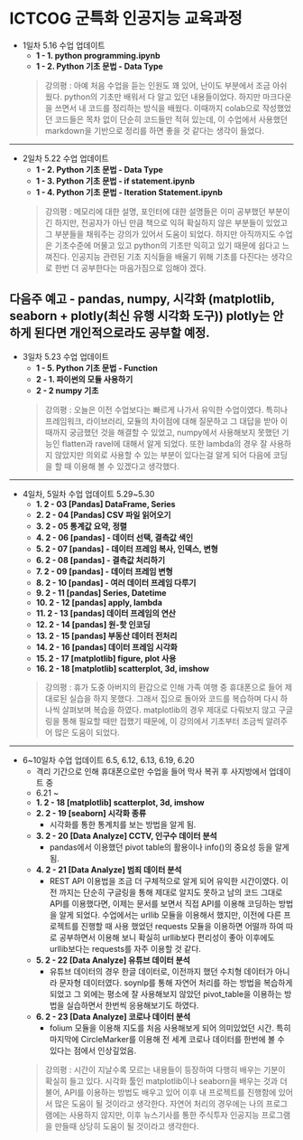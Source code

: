 # ICTCOG 군특화 인공지능 교육과정

* 1일차 5.16 수업 업데이트
  * **1 - 1. python programming.ipynb** 
  * **1 - 2. Python 기초 문법 - Data Type**
  > 강의평 : 아예 처음 수업을 듣는 인원도 꽤 있어, 난이도 부분에서 조금 아쉬웠다. python의 기초만 배워서 다 알고 있던 내용들이었다. 하지만  마크다운을 쓰면서 내 코드를 정리하는 방식을 배웠다. 이때까지 colab으로 작성했었던 코드들은 목차 없이 단순히 코드들만 적혀 있는데, 이 수업에서 사용했던 markdown을 기반으로 정리를 하면 좋을 것 같다는 생각이 들었다.
---
* 2일차 5.22 수업 업데이트
  * **1 - 2. Python 기초 문법 - Data Type**
  * **1 - 3. Python 기초 문법 - if statement.ipynb**
  * **1 - 4. Python 기초 문법 - Iteration Statement.ipynb**
  > 강의평 : 메모리에 대한 설명, 포인터에 대한 설명들은 이미 공부했던 부분이긴 하지만, 전공자가 아닌 만큼 책으로 익혀 확실하지 않은 부분들이 있었고 그 부분들을 채워주는 강의가 있어서 도움이 되었다. 하지만 아직까지도 수업은 기초수준에 머물고 있고 python의 기초만 익히고 있기 때문에 쉽다고 느껴진다. 인공지능 관련된 기초 지식들을 배울기 위해 기초를 다진다는 생각으로 한번 더 공부한다는 마음가짐으로 임해야 겠다.

다음주 예고 - pandas, numpy, 시각화 (matplotlib, seaborn + plotly(최신 유행 시각화 도구))
plotly는 안하게 된다면 개인적으로라도 공부할 예정.
---
* 3일차 5.23 수업 업데이트
  * **1 - 5. Python 기초 문법 - Function**
  * **2 - 1. 파이썬의 모듈 사용하기**
  * **2 - 2 numpy 기초**
  > 강의평 : 오늘은 이전 수업보다는 빠르게 나가서 유익한 수업이였다. 특히나 프레임워크, 라이브러리, 모듈의 차이점에 대해 질문하고 그 대답을 받아 이때까지 궁금했던 것을 해결할 수 있었고, numpy에서 사용해보지 못했던 기능인 flatten과 ravel에 대해서 알게 되었다. 또한 lambda의 경우 잘 사용하지 않았지만 의외로 사용할 수 있는 부분이 있다는걸 알게 되어 다음에 코딩을 할 때 이용해 볼 수 있겠다고 생각했다.
---
* 4일차, 5일차 수업 업데이트 5.29~5.30
  * **1. 2 - 03 [Pandas] DataFrame, Series**
  * **2. 2 - 04 [Pandas] CSV 파일 읽어오기**
  * **3. 2 - 05 통계값 요약, 정렬**
  * **4. 2 - 06 [pandas] - 데이터 선택, 결측값 색인**
  * **5. 2 - 07 [pandas] - 데이터 프레임 복사, 인덱스, 변형**
  * **6. 2 - 08 [pandas] - 결측값 처리하기**
  * **7. 2 - 09 [pandas] - 데이터 프레임 변형**
  * **8. 2 - 10 [pandas] - 여러 데이터 프레임 다루기**
  * **9. 2 - 11 [pandas] Series, Datetime**
  * **10. 2 - 12 [pandas] apply, lambda**
  * **11. 2 - 13 [pandas] 데이터 프레임의 연산**
  * **12. 2 - 14 [pandas] 원-핫 인코딩**
  * **13. 2 - 15 [pandas] 부동산 데이터 전처리**
  * **14. 2 - 16 [pandas] 데이터 프레임 시각화**
  * **15. 2 - 17 [matplotlib] figure, plot 사용**
  * **16. 2 - 18 [matplotlib] scatterplot, 3d, imshow**
  > 강의평 : 휴가 도중 아버지의 환갑으로 인해 가족 여행 중 휴대폰으로 들어 제대로된 실습을 하지 못했다. 그래서 집으로 돌아와 코드를 복습하며 다시 하나씩 살펴보며 복습을 하였다. matplotlib의 경우 제대로 다뤄보지 않고 구글링을 통해 필요할 때만 접했기 때문에, 이 강의에서 기초부터 조금씩 알려주어 많은 도움이 되었다.
---
* 6~10일차 수업 업데이트 6.5, 6.12, 6.13, 6.19, 6.20
  * 격리 기간으로 인해 휴대폰으로만 수업을 들어 막사 복귀 후 사지방에서 업데이트 중
  * 6.21 ~
  * **1. 2 - 18 [matplotlib] scatterplot, 3d, imshow**
  * **2. 2 - 19 [seaborn] 시각화 종류**
    * 시각화를 통한 통계치를 보는 방법을 알게 됨.
  * **3. 2 - 20 [Data Analyze] CCTV, 인구수 데이터 분석**
    * pandas에서 이용했던 pivot table의 활용이나 info()의 중요성 등을 알게 됨.
  * **4. 2 - 21 [Data Analyze] 범죄 데이터 분석**
    * REST API 이용법을 조금 더 구체적으로 알게 되어 유익한 시간이였다. 이전 까지는 단순히 구글링을 통해 제대로 알지도 못하고 남의 코드 그대로 API를 이용했다면, 이제는 문서를 보면서 직접 API를 이용해 코딩하는 방법을 알게 되었다. 수업에서는 urllib 모듈을 이용해서 했지만, 이전에 다른 프로젝트를 진행할 때 사용 했었던 requests 모듈을 이용하면 어떨까 하여 따로 공부하면서 이용해 보니 확실히 urllib보다 편리성이 좋아 이후에도 urllib보다는 requests를 자주 이용할 것 같다.
  * **5. 2 - 22 [Data Analyze] 유튜브 데이터 분석**
    * 유튜브 데이터의 경우 한글 데이터로, 이전까지 했던 수치형 데이터가 아니라 문자형 데이터였다. soynlp를 통해 자연어 처리를 하는 방법을 복습하게 되었고 그 외에는 평소에 잘 사용해보지 않았던 pivot_table을 이용하는 방법을 실습하면서 한번씩 응용해보기도 하였다.
  * **6. 2 - 23 [Data Analyze] 코로나 데이터 분석**
    * folium 모듈을 이용해 지도를 처음 사용해보게 되어 의미있었던 시간. 특히 마지막에 CircleMarker를 이용해 전 세계 코로나 데이터를 한번에 볼 수 있다는 점에서 인상깊었음.
  > 강의평 : 시간이 지날수록 모르는 내용들이 등장하여 다행히 배우는 기분이 확실히 들고 있다. 시각화 툴인 matplotlib이나 seaborn을 배우는 것과 더불어, API를 이용하는 방법도 배우고 있어 이후 내 프로젝트를 진행함에 있어서 많은 도움이 될 것이라고 생각한다. 자연어 처리의 경우에는 나의 프로그램에는 사용하지 않지만, 이후 뉴스기사를 통한 주식투자 인공지능 프로그램을 만들때 상당히 도움이 될 것이라고 생각한다.
